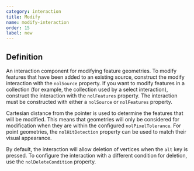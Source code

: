 ```yaml
---
category: interaction
title: Modify
name: modify-interaction
order: 15
label: new
---
```


## Definition

An interaction component for modifying feature geometries. To modify features 
that have been added to an existing source, construct the modify interaction 
with the `nolSource` property. If you want to modify features in a collection 
(for example, the collection used by a select interaction), construct the 
interaction with the `nolFeatures` property. The interaction must be constructed 
with either a `nolSource` or `nolFeatures` property.

Cartesian distance from the pointer is used to determine the features that will 
be modified. This means that geometries will only be considered for modification 
when they are within the configured `nolPixelTolerance`. For point geometries, 
the `nolHitDetection` property can be used to match their visual appearance.

By default, the interaction will allow deletion of vertices when the `alt` key 
is pressed. To configure the interaction with a different condition for deletion, 
use the `nolDeleteCondition` property.
